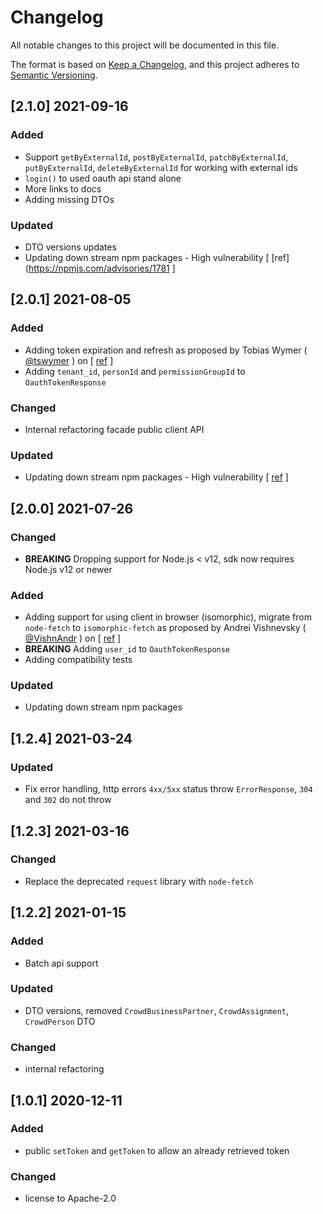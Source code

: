 # Changelog

All notable changes to this project will be documented in this file.

The format is based on [Keep a Changelog](https://keepachangelog.com/en/1.0.0/),
and this project adheres to [Semantic Versioning](https://semver.org/spec/v2.0.0.html).

## [2.1.0] 2021-09-16
### Added
- Support `getByExternalId`, `postByExternalId`, `patchByExternalId`, `putByExternalId`, `deleteByExternalId`  for working with external ids
- `login()` to used oauth api stand alone
- More links to docs 
- Adding missing DTOs

### Updated 
- DTO versions updates
- Updating down stream npm packages - High vulnerability [ [ref](https://npmjs.com/advisories/1781 ]

## [2.0.1] 2021-08-05
### Added
- Adding token expiration and refresh as proposed by Tobias Wymer ( [@tswymer](https://github.com/tswymer) ) on [ [ref](https://github.com/SAP/fsm-sdk/pull/11) ]
- Adding `tenant_id`, `personId` and `permissionGroupId` to `OauthTokenResponse`
### Changed 
- Internal refactoring facade public client API
### Updated 
- Updating down stream npm packages - High vulnerability [ [ref](https://npmjs.com/advisories/1770) ]

## [2.0.0] 2021-07-26
### Changed
- **BREAKING** Dropping support for Node.js < v12, sdk now requires Node.js v12 or newer 
### Added
- Adding support for using client in browser (isomorphic), migrate from `node-fetch` to `isomorphic-fetch` as proposed by Andrei Vishnevsky ( [@VishnAndr](https://github.com/VishnAndr) ) on [ [ref](https://github.com/SAP/fsm-sdk/pull/9) ]
- **BREAKING** Adding `user_id` to `OauthTokenResponse`
- Adding compatibility tests
### Updated 
- Updating down stream npm packages 


## [1.2.4] 2021-03-24
### Updated 
- Fix error handling, http errors `4xx/5xx` status throw `ErrorResponse`, `304` and `302` do not throw 

## [1.2.3] 2021-03-16
### Changed 
- Replace the deprecated `request` library with `node-fetch`

## [1.2.2] 2021-01-15
### Added
- Batch api support 
### Updated 
- DTO versions, removed `CrowdBusinessPartner`, `CrowdAssignment`, `CrowdPerson` DTO
### Changed
- internal refactoring

## [1.0.1] 2020-12-11
### Added
- public `setToken` and `getToken` to allow an already retrieved token
### Changed
- license to Apache-2.0